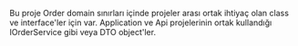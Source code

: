 ﻿Bu proje Order domain sınırları içinde projeler arası ortak ihtiyaç olan class ve interface'ler için var. 
Application ve Api projelerinin ortak kullandığı IOrderService gibi veya DTO object'ler.